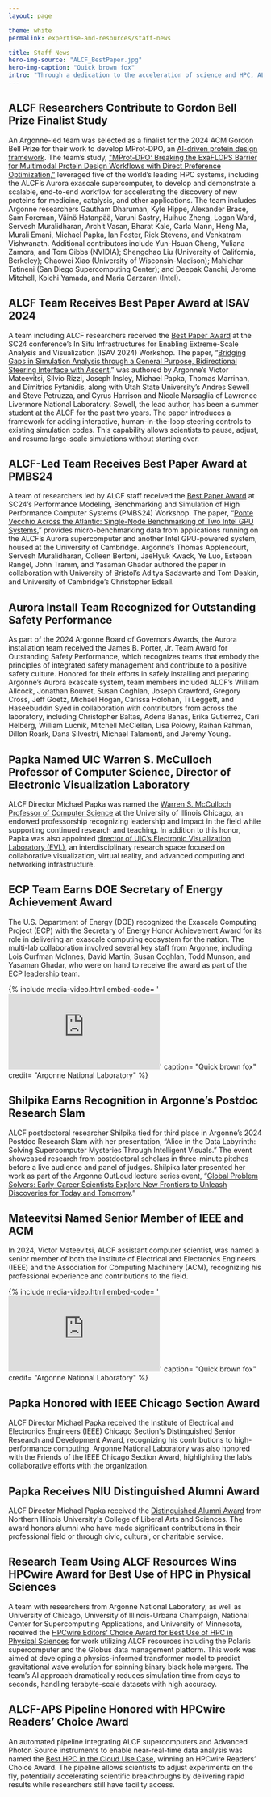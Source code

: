 ```yaml
---
layout: page

theme: white
permalink: expertise-and-resources/staff-news

title: Staff News
hero-img-source: "ALCF_BestPaper.jpg"
hero-img-caption: "Quick brown fox"
intro: "Through a dedication to the acceleration of science and HPC, ALCF staff received several prestigious awards and recognitions throughout 2024.
---
```


## ALCF Researchers Contribute to Gordon Bell Prize Finalist Study

An Argonne-led team was selected as a finalist for the 2024 ACM Gordon Bell Prize for their work to develop MProt-DPO, an [AI-driven protein design framework](https://www.alcf.anl.gov/news/argonne-team-breaks-new-ground-ai-driven-protein-design). The team’s study, ["MProt-DPO: Breaking the ExaFLOPS Barrier for Multimodal Protein Design Workflows with Direct Preference Optimization,”](https://www.computer.org/csdl/proceedings-article/sc/2024/529100a074/21HUV88n1F6) leveraged five of the world’s leading HPC systems, including the ALCF’s Aurora exascale supercomputer, to develop and demonstrate a scalable, end-to-end workflow for accelerating the discovery of new proteins for medicine, catalysis, and other applications. The team includes Argonne researchers Gautham Dharuman, Kyle Hippe, Alexander Brace, Sam Foreman, Väinö Hatanpää, Varuni Sastry, Huihuo Zheng, Logan Ward, Servesh Muralidharan, Archit Vasan, Bharat Kale, Carla Mann, Heng Ma, Murali Emani, Michael Papka, Ian Foster, Rick Stevens, and Venkatram Vishwanath. Additional contributors include Yun-Hsuan Cheng, Yuliana Zamora, and Tom Gibbs (NVIDIA); Shengchao Liu (University of California, Berkeley); Chaowei Xiao (University of Wisconsin-Madison); Mahidhar Tatineni (San Diego Supercomputing Center); and Deepak Canchi, Jerome Mitchell, Koichi Yamada, and Maria Garzaran (Intel). 

## ALCF Team Receives Best Paper Award at ISAV 2024

A team including ALCF researchers received the [Best Paper Award](https://www.alcf.anl.gov/news/alcf-teams-receive-best-paper-awards-sc24-workshops) at the SC24 conference’s In Situ Infrastructures for Enabling Extreme-Scale Analysis and Visualization (ISAV 2024) Workshop. The paper, “[Bridging Gaps in Simulation Analysis through a General Purpose, Bidirectional Steering Interface with Ascent](https://doi.org/10.1109/SCW63240.2024.00119),” was authored by Argonne’s Victor Mateevitsi, Silvio Rizzi, Joseph Insley, Michael Papka, Thomas Marrinan, and Dimitrios Fytanidis, along with Utah State University’s Andres Sewell and Steve Petruzza, and Cyrus Harrison and Nicole Marsaglia of Lawrence Livermore National Laboratory. Sewell, the lead author, has been a summer student at the ALCF for the past two years. The paper introduces a framework for adding interactive, human-in-the-loop steering controls to existing simulation codes. This capability allows scientists to pause, adjust, and resume large-scale simulations without starting over.

## ALCF-Led Team Receives Best Paper Award at PMBS24

A team of researchers led by ALCF staff received the [Best Paper Award](https://www.alcf.anl.gov/news/alcf-teams-receive-best-paper-awards-sc24-workshops) at SC24’s Performance Modeling, Benchmarking and Simulation of High Performance Computer Systems (PMBS24) Workshop. The paper, “[Ponte Vecchio Across the Atlantic: Single-Node Benchmarking of Two Intel GPU Systems](https://doi.org/10.1109/SCW63240.2024.00184),” provides micro-benchmarking data from applications running on the ALCF’s Aurora supercomputer and another Intel GPU-powered system, housed at the University of Cambridge. Argonne’s Thomas Applencourt, Servesh Muralidharan, Colleen Bertoni, JaeHyuk Kwack, Ye Luo, Esteban Rangel, John Tramm, and Yasaman Ghadar authored the paper in collaboration with University of Bristol’s Aditya Sadawarte and Tom Deakin, and University of Cambridge’s Christopher Edsall.

## Aurora Install Team Recognized for Outstanding Safety Performance

As part of the 2024 Argonne Board of Governors Awards, the Aurora installation team received the James B. Porter, Jr. Team Award for Outstanding Safety Performance, which recognizes teams that embody the principles of integrated safety management and contribute to a positive safety culture. Honored for their efforts in safely installing and preparing Argonne’s Aurora exascale system, team members included ALCF’s William Allcock, Jonathan Bouvet, Susan Coghlan, Joseph Crawford, Gregory Cross, Jeff Goetz, Michael Hogan, Carissa Holohan, Ti Leggett, and Haseebuddin Syed in collaboration with contributors from across the laboratory, including Christopher Baltas, Adena Banas, Erika Gutierrez, Cari Helberg, William Lucnik, Mitchell McClellan, Lisa Polowy, Raihan Rahman, Dillon Roark, Dana Silvestri, Michael Talamonti, and Jeremy Young.

## Papka Named UIC Warren S. McCulloch Professor of Computer Science, Director of Electronic Visualization Laboratory

ALCF Director Michael Papka was named the [Warren S. McCulloch Professor of Computer Science](https://cs.uic.edu/news-stories/cs-establishes-the-warren-s-mcculloch-collegiate-professorships-of-computer-science/) at the University of Illinois Chicago, an endowed professorship recognizing leadership and impact in the field while supporting continued research and teaching. In addition to this honor, Papka was also appointed [director of UIC’s Electronic Visualization Laboratory (EVL)](https://cs.uic.edu/news-stories/michael-e-papka-named-director-of-uics-electronic-visualization-laboratory/), an interdisciplinary research space focused on collaborative visualization, virtual reality, and advanced computing and networking infrastructure.

## ECP Team Earns DOE Secretary of Energy Achievement Award

The U.S. Department of Energy (DOE) recognized the Exascale Computing Project (ECP) with the Secretary of Energy Honor Achievement Award for its role in delivering an exascale computing ecosystem for the nation. The multi-lab collaboration involved several key staff from Argonne, including Lois Curfman McInnes, David Martin, Susan Coghlan, Todd Munson, and Yasaman Ghadar, who were on hand to receive the award as part of the ECP leadership team.

{% include media-video.html
   embed-code= '<iframe src="https://www.youtube.com/embed/Q1tYaX-tpec?si=Zp0uj0dB5OBRWCuZ&start=700&end=1200" title="YouTube video player" frameborder="0" allow="accelerometer; autoplay; clipboard-write; encrypted-media; gyroscope; picture-in-picture; web-share" allowfullscreen></iframe>'
   caption= "Quick brown fox"
   credit= "Argonne National Laboratory"
%}

## Shilpika Earns Recognition in Argonne’s Postdoc Research Slam

ALCF postdoctoral researcher Shilpika tied for third place in Argonne’s 2024 Postdoc Research Slam with her presentation, “Alice in the Data Labyrinth: Solving Supercomputer Mysteries Through Intelligent Visuals.” The event showcased research from postdoctoral scholars in three-minute pitches before a live audience and panel of judges. Shilpika later presented her work as part of the Argonne OutLoud lecture series event, “[Global Problem Solvers: Early-Career Scientists Explore New Frontiers to Unleash Discoveries for Today and Tomorrow](https://www.youtube.com/watch?v=Q1tYaX-tpec).”

## Mateevitsi Named Senior Member of IEEE and ACM

In 2024, Victor Mateevitsi, ALCF assistant computer scientist, was named a senior member of both the Institute of Electrical and Electronics Engineers (IEEE) and the Association for Computing Machinery (ACM), recognizing his professional experience and contributions to the field.

{% include media-video.html
   embed-code= '<iframe src="https://www.youtube.com/embed/fM3NOD2QgZw?si=8iXLkeoolPsQJdsr" title="YouTube video player" frameborder="0" allow="accelerometer; autoplay; clipboard-write; encrypted-media; gyroscope; picture-in-picture; web-share" allowfullscreen></iframe>'
   caption= "Quick brown fox"
   credit= "Argonne National Laboratory"
%}

## Papka Honored with IEEE Chicago Section Award

ALCF Director Michael Papka received the Institute of Electrical and Electronics Engineers (IEEE) Chicago Section's Distinguished Senior Research and Development Award, recognizing his contributions to high-performance computing. Argonne National Laboratory was also honored with the Friends of the IEEE Chicago Section Award, highlighting the lab’s collaborative efforts with the organization.

## Papka Receives NIU Distinguished Alumni Award

ALCF Director Michael Papka received the [Distinguished Alumni Award](https://www.niu.edu/clas/about/awards/index.shtml) from Northern Illinois University's College of Liberal Arts and Sciences. The award honors alumni who have made significant contributions in their professional field or through civic, cultural, or charitable service.

## Research Team Using ALCF Resources Wins HPCwire Award for Best Use of HPC in Physical Sciences

A team with researchers from Argonne National Laboratory, as well as University of Chicago, University of Illinois-Urbana Champaign, National Center for Supercomputing Applications, and University of Minnesota, received the [HPCwire Editors’ Choice Award for Best Use of HPC in Physical Sciences](https://www.hpcwire.com/2024-readers-editors-choice-best-use-of-hpc-in-physical-sciences/) for work utilizing ALCF resources including the Polaris supercomputer and the Globus data management platform. This work was aimed at developing a physics-informed transformer model to predict gravitational wave evolution for spinning binary black hole mergers. The team’s AI approach dramatically reduces simulation time from days to seconds, handling terabyte-scale datasets with high accuracy.

## ALCF-APS Pipeline Honored with HPCwire Readers’ Choice Award

An automated pipeline integrating ALCF supercomputers and Advanced Photon Source instruments to enable near-real-time data analysis was named the [Best HPC in the Cloud Use Case](https://www.hpcwire.com/2024-readers-editors-choice-best-use-of-hpc-in-the-cloud-use-case/), winning an HPCwire Readers’ Choice Award. The pipeline allows scientists to adjust experiments on the fly, potentially accelerating scientific breakthroughs by delivering rapid results while researchers still have facility access.
